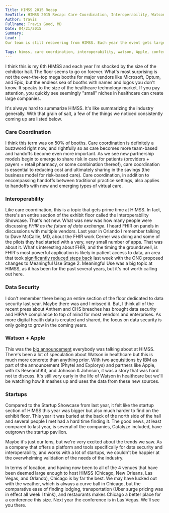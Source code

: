 ```yaml
---
Title: HIMSS 2015 Recap
SeoTitle: HIMSS 2015 Recap: Care Coordination, Interoperability, Watson, and more
Author: travis
Fullname: Travis Good, MD
Date: 04/21/2015
Summary: 
Lead: |
Our team is still recovering from HIMSS. Each year the event gets larger (I read attendance was just north of 40, 000 this year) and longer (starting on Saturday this year and running until Thursday). It's an exhausting event but also **the** conference for connecting with anybody in health tech, be they vendors, enterprises, government officials, consultants, or investors.

Tags: himss, care coordination, interoperability, watson, Apple, conferences
---
```

I think this is my 6th HIMSS and each year I'm shocked by the size of the exhibitor hall. The floor seems to go on forever. What's most surprising is not the over-the-top mega booths for major vendors like Microsoft, Optum, and Epic, but the endless sea of booths with names and logos you don't know. It speaks to the size of the healthcare technology market. If you pay attention, you quickly see seemingly "small" niches in healthcare can create large companies.

It's always hard to summarize HIMSS. It's like summarizing the industry generally. With that grain of salt, a few of the things we noticed consistently coming up are listed below.

### Care Coordination

I think this term was on 50% of booths. Care coordination is definitely a buzzword right now, and rightfully so as care becomes more team-based and handoffs become even more important. As we see new partnership models begin to emerge to share risk in care for patients (providers + payers + retail pharmacy, or some combination thereof), care coordination is essential to reducing cost and ultimately sharing in the savings (the business model for risk-based care). Care coordination, in addition to encompassing handoffs between traditional practice settings, also applies to handoffs with new and emerging types of virtual care.

### Interoperability

Like care coordination, this is a topic that gets prime time at HIMSS. In fact, there's an entire section of the exhibit floor called the Interoperability Showcase. That's not new. What was new was how many people were discussing *FHIR as the future of data exchange*. I heard FHIR on panels in discussions with multiple vendors. Last year in Orlando I remember talking to Dave McCallie, MD, about the FHIR work Cerner was doing and some of the pilots they had started with a very, very small number of apps. That was about it. What's interesting about FHIR, and the timing the groundswell, is FHIR's most powerful application is likely in patient access to data, an area that took [significantly reduced steps back](https://s3.amazonaws.com/public-inspection.federalregister.gov/2015-08514.pdf) last week with the ONC proposed changes to Meaningful Use Stage 2. Meaningful Use was a big topic at HIMSS, as it has been for the past several years, but it's not worth calling out here.

### Data Security

I don't remember there being an entire section of the floor dedicated to data security last year. Maybe there was and I missed it. But, I think all of the recent press about Anthem and CHS breaches has brought data security and HIPAA compliance to top of mind for most vendors and enterprises. As more digital health data is created and shared, the focus on data security is only going to grow in the coming years.

### Watson + Apple

This was the [big announcement](http://www.forbes.com/sites/benkepes/2015/04/16/more-watson-goodness-ibm-announces-health-focused-vertical/) everybody was talking about at HIMSS. There's been a lot of speculation about Watson in healthcare but this is much more concrete than anything prior. With two acquisitions by IBM as part of the announcement (Phytel and Explorys) and partners like Apple, with its ResearchKit, and Johnson & Johnson, it was a story that was hard not to discuss. It's still very early in the life of Watson in healthcare but we'll be watching how it mashes up and uses the data from these new sources.

### Startups

Compared to the Startup Showcase from last year, it felt like the startup section of HIMSS this year was bigger but also much harder to find on the exhibit floor. This year it was buried at the back of the north side of the hall and several people I met had a hard time finding it. The good news, at least compared to last year, is several of the companies, Catalyze included, have outgrown the startup pavilion.

Maybe it's just our lens, but we're very excited about the trends we saw. As a company that offers a platform and tools specifically for data security and interoperability, and works with a lot of startups, we couldn't be happier at the overwhelming validation of the needs of the industry.

In terms of location, and having now been to all of the 4 venues that have been deemed large enough to host HIMSS (Chicago, New Orleans, Las Vegas, and Orlando), Chicago is by far the best. We may have lucked out with the weather, which is always a curve ball in Chicago, but the comparative ease of finding lodging, transportation (Uber surge pricing was in effect all week I think), and restaurants makes Chicago a better place for a conference this size. Next year the conference is in Las Vegas. We'll see you there.

